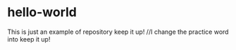 # hello-world
This is just an example of repository keep it up!
//I change the practice word into keep it up!
